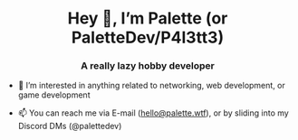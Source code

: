 <h1 align="center">Hey 👋, I’m Palette (or PaletteDev/P4l3tt3)</h1>
<h3 align="center">A really lazy hobby developer</h3>

- 👀 I’m interested in anything related to networking, web development, or game development

<!-- - 🌱 I’m currently learning -->

- 📫 You can reach me via E-mail (hello@palette.wtf), or by sliding into my Discord DMs (@palettedev)

<!---
p4l3tt3/p4l3tt3 is a ✨ special ✨ repository because its `README.md` (this file) appears on your GitHub profile.
You can click the Preview link to take a look at your changes.
--->
